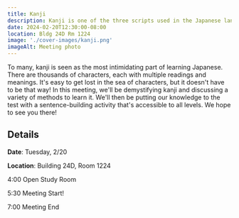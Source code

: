 ```yaml
---
title: Kanji
description: Kanji is one of the three scripts used in the Japanese language. Come learn how to learn it and practice with us!
date: 2024-02-20T12:30:00-08:00
location: Bldg 24D Rm 1224
image: './cover-images/kanji.png'
imageAlt: Meeting photo
---
```


To many, kanji is seen as the most intimidating part of learning Japanese. There are thousands of characters, each with multiple readings and meanings. It's easy to get lost in the sea of characters, but it doesn't have to be that way! In this meeting, we'll be demystifying kanji and discussing a variety of methods to learn it. We'll then be putting our knowledge to the test with a sentence-building activity that's accessible to all levels. We hope to see you there!

## Details
**Date**: Tuesday, 2/20

**Location**: Building 24D, Room 1224

4:00    Open Study Room

5:30    Meeting Start!

7:00    Meeting End